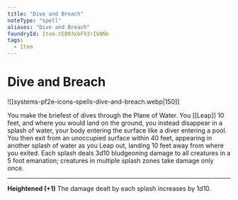 ```yaml
---
title: "Dive and Breach"
noteType: "spell"
aliases: "Dive and Breach"
foundryId: Item.tE093xbF93rI6NNb
tags:
  - Item
---
```


# Dive and Breach
![[systems-pf2e-icons-spells-dive-and-breach.webp|150]]

You make the briefest of dives through the Plane of Water. You [[Leap]] 10 feet, and where you would land on the ground, you instead disappear in a splash of water, your body entering the surface like a diver entering a pool. You then exit from an unoccupied surface within 40 feet, appearing in another splash of water as you Leap out, landing 10 feet away from where you exited. Each splash deals 3d10 bludgeoning damage to all creatures in a 5 foot emanation; creatures in multiple splash zones take damage only once.

* * *

**Heightened (+1)** The damage dealt by each splash increases by 1d10.
